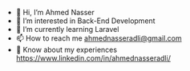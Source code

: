 - 👋 Hi, I’m Ahmed Nasser
- 👀 I’m interested in Back-End Development
- 🌱 I’m currently learning Laravel
- 📫 How to reach me ahmednasseradli@gmail.com
- 📄 Know about my experiences https://www.linkedin.com/in/ahmednasseradli/

<!---
ahmednasseradli/ahmednasseradli is a ✨ special ✨ repository because its `README.md` (this file) appears on your GitHub profile.
You can click the Preview link to take a look at your changes.
--->
